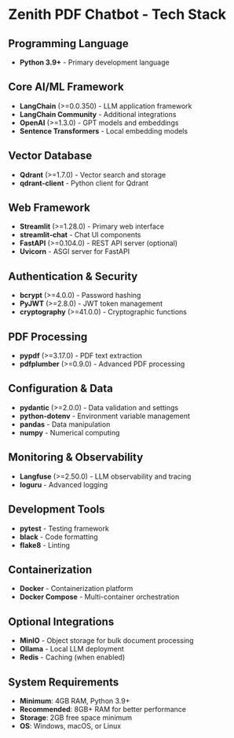 # Zenith PDF Chatbot - Tech Stack

## Programming Language
- **Python 3.9+** - Primary development language

## Core AI/ML Framework
- **LangChain** (>=0.0.350) - LLM application framework
- **LangChain Community** - Additional integrations
- **OpenAI** (>=1.3.0) - GPT models and embeddings
- **Sentence Transformers** - Local embedding models

## Vector Database
- **Qdrant** (>=1.7.0) - Vector search and storage
- **qdrant-client** - Python client for Qdrant

## Web Framework
- **Streamlit** (>=1.28.0) - Primary web interface
- **streamlit-chat** - Chat UI components
- **FastAPI** (>=0.104.0) - REST API server (optional)
- **Uvicorn** - ASGI server for FastAPI

## Authentication & Security
- **bcrypt** (>=4.0.0) - Password hashing
- **PyJWT** (>=2.8.0) - JWT token management
- **cryptography** (>=41.0.0) - Cryptographic functions

## PDF Processing
- **pypdf** (>=3.17.0) - PDF text extraction
- **pdfplumber** (>=0.9.0) - Advanced PDF processing

## Configuration & Data
- **pydantic** (>=2.0.0) - Data validation and settings
- **python-dotenv** - Environment variable management
- **pandas** - Data manipulation
- **numpy** - Numerical computing

## Monitoring & Observability
- **Langfuse** (>=2.50.0) - LLM observability and tracing
- **loguru** - Advanced logging

## Development Tools
- **pytest** - Testing framework
- **black** - Code formatting
- **flake8** - Linting

## Containerization
- **Docker** - Containerization platform
- **Docker Compose** - Multi-container orchestration

## Optional Integrations
- **MinIO** - Object storage for bulk document processing
- **Ollama** - Local LLM deployment
- **Redis** - Caching (when enabled)

## System Requirements
- **Minimum**: 4GB RAM, Python 3.9+
- **Recommended**: 8GB+ RAM for better performance
- **Storage**: 2GB free space minimum
- **OS**: Windows, macOS, or Linux
